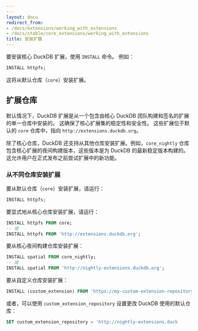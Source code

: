 ```yaml
---
---
layout: docu
redirect_from:
- /docs/extensions/working_with_extensions
- /docs/stable/core_extensions/working_with_extensions
title: 安装扩展
---
```


要安装核心 DuckDB 扩展，使用 `INSTALL` 命令。
例如：

```sql
INSTALL httpfs;
```

这将从默认仓库（`core`）安装扩展。

## 扩展仓库

默认情况下，DuckDB 扩展是从一个包含由核心 DuckDB 团队构建和签名的扩展的单一仓库中安装的。
这确保了核心扩展集的稳定性和安全性。
这些扩展位于默认的 `core` 仓库中，指向 `http://extensions.duckdb.org`。

除了核心仓库，DuckDB 还支持从其他仓库安装扩展。例如，`core_nightly` 仓库包含核心扩展的夜间构建版本，这些版本是为 DuckDB 的最新稳定版本构建的。这允许用户在正式发布之前尝试扩展中的新功能。

### 从不同仓库安装扩展

要从默认仓库（`core`）安装扩展，请运行：

```sql
INSTALL httpfs;
```

要显式地从核心仓库安装扩展，请运行：

```sql
INSTALL httpfs FROM core;
-- 或
INSTALL httpfs FROM 'http://extensions.duckdb.org';
```

要从核心夜间构建仓库安装扩展：

```sql
INSTALL spatial FROM core_nightly;
-- 或
INSTALL spatial FROM 'http://nightly-extensions.duckdb.org';
```

要从自定义仓库安装扩展：

```sql
INSTALL ⟨custom_extension⟩ FROM 'https://my-custom-extension-repository';
```

或者，可以使用 `custom_extension_repository` 设置更改 DuckDB 使用的默认仓库：

```sql
SET custom_extension_repository = 'http://nightly-extensions.duck
```